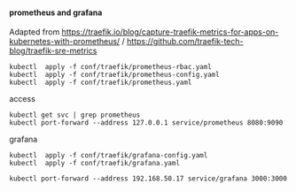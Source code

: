 #### prometheus and grafana

Adapted from <https://traefik.io/blog/capture-traefik-metrics-for-apps-on-kubernetes-with-prometheus/> / <https://github.com/traefik-tech-blog/traefik-sre-metrics>

```
kubectl  apply -f conf/traefik/prometheus-rbac.yaml
kubectl  apply -f conf/traefik/prometheus-config.yaml
kubectl  apply -f conf/traefik/prometheus.yaml
```

access

```
kubectl get svc | grep prometheus
kubectl port-forward --address 127.0.0.1 service/prometheus 8080:9090
```

grafana

```
kubectl  apply -f conf/traefik/grafana-config.yaml
kubectl  apply -f conf/traefik/grafana.yaml

kubectl port-forward --address 192.168.50.17 service/grafana 3000:3000
```
